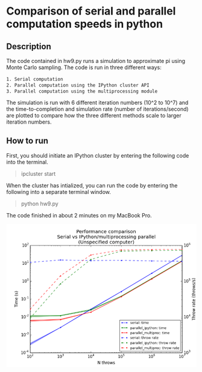 # Comparison of serial and parallel computation speeds in python

## Description
The code contained in hw9.py runs a simulation to approximate pi using Monte Carlo sampling. The code is run in three different ways:
	
	1. Serial computation
	2. Parallel computation using the IPython cluster API
	3. Parallel computation using the multiprocessing module

The simulation is run with 6 different iteration numbers (10^2 to 10^7) and the time-to-completion and simulation rate (number of iterations/second) are plotted to compare how the three different methods scale to larger iteration numbers.

## How to run
First, you should initiate an IPython cluster by entering the following code into the terminal.
> ipcluster start

When the cluster has intialized, you can run the code by entering the following into a separate terminal window.
> python hw9.py

The code finished in about 2 minutes on my MacBook Pro.


![Performance plot](performance_RG.png "Performance")
